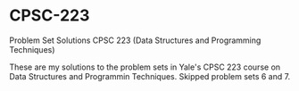 # CPSC-223
Problem Set Solutions CPSC 223 (Data Structures and Programming Techniques)

These are my solutions to the problem sets in Yale's CPSC 223 course on Data Structures and Programmin Techniques.
Skipped problem sets 6 and 7.
